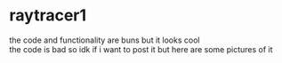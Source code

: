 # raytracer1
the code and functionality are buns but it looks cool <br/>
the code is bad so idk if i want to post it but here are some pictures of it <br/>

